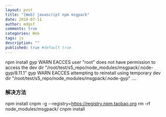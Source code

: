 ```yaml
---
layout: post
title: "[Web] javascript npm msgpack"
date: 2018-07-11
author: mdgsf
comments: true
categories: Web
tags: js
description: ""
published: true #default true
---
```


npm install 
gyp WARN EACCES user "root" does not have permission to access the dev dir "/root/test/s5_repo/node_modules/msgpack/.node-gyp/8.11.1"
gyp WARN EACCES attempting to reinstall using temporary dev dir "/root/test/s5_repo/node_modules/msgpack/.node-gyp"
....

### 解决方法

npm install cnpm -g --registry=https://registry.npm.taobao.org
rm -rf node_modules/msgpack/
cnpm install
